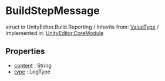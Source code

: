 # BuildStepMessage
struct in UnityEditor.Build.Reporting
 / Inherits from: <a href="https://docs.unity3d.com/6000.2/Documentation/ScriptReference/ValueType.html">ValueType</a> / Implemented in: <a href="https://docs.unity3d.com/6000.2/Documentation/ScriptReference/UnityEditor.CoreModule.html">UnityEditor.CoreModule</a>

## Properties
- <a href="https://docs.unity3d.com/6000.2/Documentation/ScriptReference/BuildStepMessage-content.html">content</a> : String
- <a href="https://docs.unity3d.com/6000.2/Documentation/ScriptReference/BuildStepMessage-type.html">type</a> : LogType
